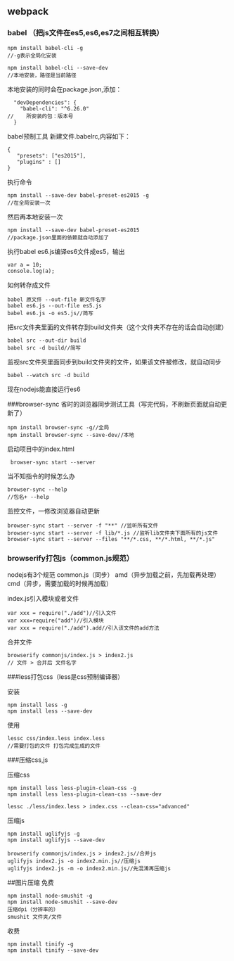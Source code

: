 ## webpack
### babel （把js文件在es5,es6,es7之间相互转换）

    npm install babel-cli -g
	//-g表示全局化安装

    npm install babel-cli --save-dev
	//本地安装，路径是当前路径

本地安装的同时会在package.json,添加：
```
  "devDependencies": {
    "babel-cli": "^6.26.0"
//    所安装的包：版本号
  }
```
babel预制工具
新建文件.babelrc,内容如下：

    {
       "presets": ["es2015"],
       "plugins" : []
    }
执行命令

    npm install --save-dev babel-preset-es2015 -g
	//在全局安装一次
然后再本地安装一次

	npm install --save-dev babel-preset-es2015
	//package.json里面的依赖就自动添加了
执行babel es6.js编译es6文件成es5，输出

    var a = 10;
    console.log(a);
如何转存成文件

    babel 原文件 --out-file 新文件名字
    babel es6.js --out-file es5.js
    babel es6.js -o es5.js//简写
把src文件夹里面的文件转存到build文件夹（这个文件夹不存在的话会自动创建）

    babel src --out-dir build
    babel src -d build//简写

监视src文件夹里面同步到build文件夹的文件，如果该文件被修改，就自动同步

    babel --watch src -d build

现在nodejs能直接运行es6

###browser-sync 省时的浏览器同步测试工具（写完代码，不刷新页面就自动更新了）


    npm install browser-sync -g//全局
    npm install browser-sync --save-dev//本地

启动项目中的index.html

     browser-sync start --server

当不知指令的时候怎么办

    browser-sync --help
    //包名+ --help 

监控文件，一修改浏览器自动更新

    browser-sync start --server -f "**" //监听所有文件
    browser-sync start --server -f lib/*.js //监听lib文件夹下面所有的js文件
    browser-sync start --server --files "**/*.css, **/*.html, **/*.js"
        
### browserify打包js（common.js规范）
nodejs有3个规范 common.js（同步） amd（异步加载之前，先加载再处理） cmd（异步，需要加载的时候再加载）

index.js引入模块或者文件

    var xxx = require("./add")//引入文件
    var xxx=require("add")//引入模块
    var xxx = require("./add").add//引入该文件的add方法

合并文件

    browserify commonjs/index.js > index2.js
    // 文件 > 合并后 文件名字

###less打包css（less是css预制编译器）

安装

    npm install less -g
    npm install less --save-dev

使用

    lessc css/index.less index.less
    //需要打包的文件 打包完成生成的文件

###压缩css,js

    

压缩css

    npm install less less-plugin-clean-css -g
    npm install less less-plugin-clean-css --save-dev

    lessc ./less/index.less > index.css --clean-css="advanced"

压缩js

    npm install uglifyjs -g
    npm install uglifyjs --save-dev

    browserify commonjs/index.js > index2.js//合并js
    uglifyjs index2.js -o index2.min.js//压缩js
    uglifyjs index2.js -m -o index2.min.js//先混淆再压缩js

##图片压缩
免费

    npm install node-smushit -g
    npm install node-smushit --save-dev
    压缩dpi（分辨率的）
    smushit 文件夹/文件

收费

    npm install tinify -g
    npm install tinify --save-dev